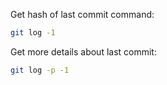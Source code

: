 
Get hash of last commit command:

```bash
git log -1
```

Get more details about last commit:

```bash
git log -p -1
```
